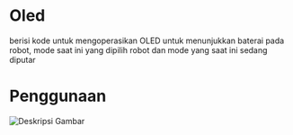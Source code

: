 # Oled
berisi kode untuk mengoperasikan OLED untuk menunjukkan baterai pada robot, mode saat ini yang dipilih robot dan mode yang saat ini sedang diputar

# Penggunaan
![Deskripsi Gambar]([URL_gambar](https://github.com/FawzQi/oled/blob/main/img/Screenshot%202024-03-14%20222600.png)https://github.com/FawzQi/oled/blob/main/img/Screenshot%202024-03-14%20222600.png)

